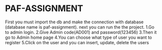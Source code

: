 # PAF-ASSIGNMENT

First you must import the db and make the connection with database (database name is paf-assignment). next you can run the the project. 
1.Go to admin login.
2.Give Admin code(AD001) and password(123456)
3.Then it go to Admin home page
4.You can choose what type of user you want to register
5.Click on the user and you can insert, update, delete the users
